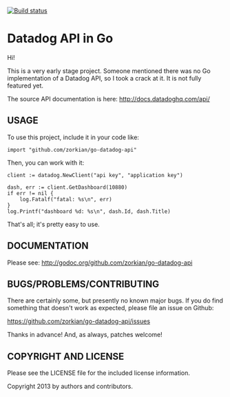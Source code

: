 [![Build
status](https://travis-ci.org/ojongerius/go-datadog-api.svg)](https://travis-ci.org/ojongerius/go-datadog-api)

# Datadog API in Go

Hi!

This is a very early stage project. Someone mentioned there was no Go
implementation of a Datadog API, so I took a crack at it. It is not
fully featured yet.

The source API documentation is here: <http://docs.datadoghq.com/api/>

## USAGE

To use this project, include it in your code like:

    import "github.com/zorkian/go-datadog-api"

Then, you can work with it:

    client := datadog.NewClient("api key", "application key")
    
    dash, err := client.GetDashboard(10880)
    if err != nil {
        log.Fatalf("fatal: %s\n", err)
    }
    log.Printf("dashboard %d: %s\n", dash.Id, dash.Title)

That's all; it's pretty easy to use.

## DOCUMENTATION

Please see: <http://godoc.org/github.com/zorkian/go-datadog-api>

## BUGS/PROBLEMS/CONTRIBUTING

There are certainly some, but presently no known major bugs. If you do
find something that doesn't work as expected, please file an issue on
Github:

<https://github.com/zorkian/go-datadog-api/issues>

Thanks in advance! And, as always, patches welcome!

## COPYRIGHT AND LICENSE

Please see the LICENSE file for the included license information.

Copyright 2013 by authors and contributors.
